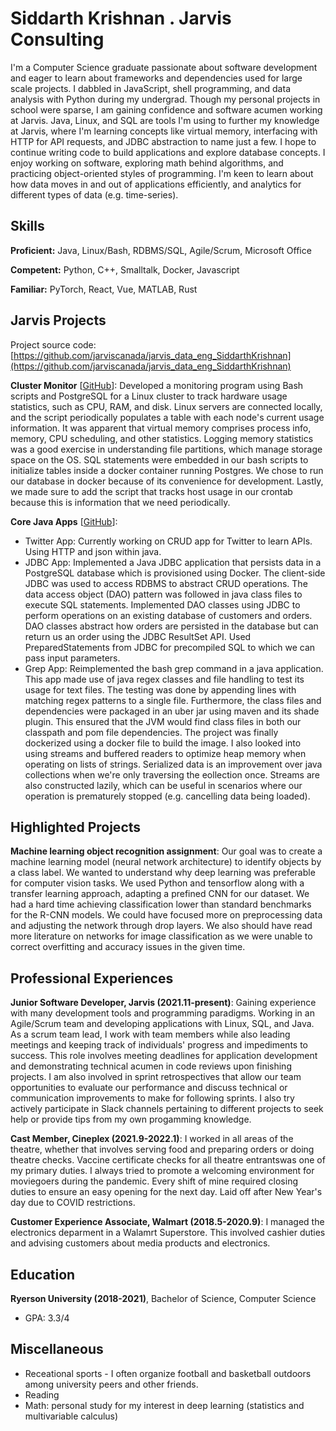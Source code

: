 # Siddarth Krishnan . Jarvis Consulting

I'm a Computer Science graduate passionate about software development and eager to learn about frameworks and dependencies used for large scale projects. I dabbled in JavaScript, shell programming, and data analysis with Python during my undergrad. Though my personal projects in school were sparse, I am gaining confidence and software acumen working at Jarvis. Java, Linux, and SQL are tools I'm using to further my knowledge at Jarvis, where I'm learning concepts like virtual memory, interfacing with HTTP for API requests, and JDBC abstraction to name just a few. I hope to continue writing code to build applications and explore database concepts. I enjoy working on software, exploring math behind algorithms, and practicing object-oriented styles of programming. I'm keen to learn about how data moves in and out of applications efficiently, and analytics for different types of data (e.g. time-series).

## Skills

**Proficient:** Java, Linux/Bash, RDBMS/SQL, Agile/Scrum, Microsoft Office

**Competent:** Python, C++, Smalltalk, Docker, Javascript

**Familiar:** PyTorch, React, Vue, MATLAB, Rust

## Jarvis Projects

Project source code: [https://github.com/jarviscanada/jarvis_data_eng_SiddarthKrishnan](https://github.com/jarviscanada/jarvis_data_eng_SiddarthKrishnan)


**Cluster Monitor** [[GitHub](https://github.com/jarviscanada/jarvis_data_eng_SiddarthKrishnan/tree/master/linux_sql)]: Developed a monitoring program using Bash scripts and PostgreSQL for a Linux cluster to track hardware usage statistics, such as CPU, RAM, and disk. Linux servers are connected locally, and the script periodically populates a table with each node's current usage information. It was apparent that virtual memory comprises process info, memory, CPU scheduling, and other statistics. Logging memory statistics was a good exercise in understanding file partitions, which manage storage space on the OS. SQL statements were embedded in our bash scripts to initialize tables inside a docker container running Postgres. We chose to run our database in docker because of its convenience for development. Lastly, we made sure to add the script that tracks host usage in our crontab because this is information that we need periodically.

**Core Java Apps** [[GitHub](https://github.com/jarviscanada/jarvis_data_eng_SiddarthKrishnan/tree/master/core_java)]:
      
  - Twitter App: Currently working on CRUD app for Twitter to learn APIs. Using HTTP and json within java.
  - JDBC App: Implemented  a Java JDBC application that persists data in a PostgreSQL database which is provisioned using Docker. The client-side JDBC was used to access RDBMS to abstract CRUD operations. The data access object (DAO) pattern was followed in java class files to execute SQL statements. Implemented DAO classes using JDBC to perform operations on an existing database of customers and orders. DAO classes abstract how orders are persisted in the database but can return us an order using the JDBC ResultSet API. Used PreparedStatements from JDBC for precompiled SQL to which we can pass input parameters.
  - Grep App: Reimplemented the bash grep command in a java application. This app made use of java regex classes and file handling to test its usage for text files. The testing was done by appending lines with matching regex patterns to a single file. Furthermore, the class files and dependencies were packaged in an uber jar using maven and its shade plugin. This ensured that the JVM would find class files in both our classpath and pom file dependencies. The project was finally dockerized using a docker file to build the image. I also looked into using streams and buffered readers to optimize heap memory when operating on lists of strings. Serialized data is an improvement over java collections when we're only traversing the eollection once. Streams are also constructed lazily, which can be useful in scenarios where our operation is prematurely stopped (e.g. cancelling data being loaded).


## Highlighted Projects
**Machine learning object recognition assignment**: Our goal was to create a machine learning model (neural network architecture) to identify objects by a class label. We wanted to understand why deep learning was preferable for computer vision tasks. We used Python and tensorflow along with a transfer learning approach, adapting a prefined CNN for our dataset. We had a hard time achieving classification lower than standard benchmarks for the R-CNN models. We could have focused more on preprocessing data and adjusting the network through drop layers. We also should have read more literature on networks for image classification as we were unable to correct overfitting and accuracy issues in the given time.


## Professional Experiences

**Junior Software Developer, Jarvis (2021.11-present)**: Gaining experience with many development tools and programming paradigms. Working in an Agile/Scrum team and developing applications with Linux, SQL, and Java. As a scrum team lead, I work with team members while also leading meetings and keeping track of individuals' progress and impediments to success. This role involves meeting deadlines for application development and demonstrating technical acumen in code reviews upon finishing projects. I am also involved in sprint retrospectives that allow our team opportunities to evaluate our performance and discuss technical or communication improvements to make for following sprints. I also try actively participate in Slack channels pertaining to different projects to seek help or provide tips from my own progamming knowledge.

**Cast Member, Cineplex (2021.9-2022.1)**: I worked in all areas of the theatre, whether that involves serving food and preparing orders or doing theatre checks. Vaccine certificate checks for all theatre entrantswas one of my primary duties. I always tried to promote a welcoming environment for moviegoers during the pandemic. Every shift of mine required closing duties to ensure an easy opening for the next day. Laid off after New Year's day due to COVID restrictions.

**Customer Experience Associate, Walmart (2018.5-2020.9)**: I managed the electronics deparment in a Walamrt Superstore. This involved cashier duties and advising customers about media products and electronics.


## Education
**Ryerson University (2018-2021)**, Bachelor of Science, Computer Science
- GPA: 3.3/4


## Miscellaneous
- Receational sports - I often organize football and basketball outdoors among university peers and other friends.
- Reading
- Math: personal study for my interest in deep learning (statistics and multivariable calculus)